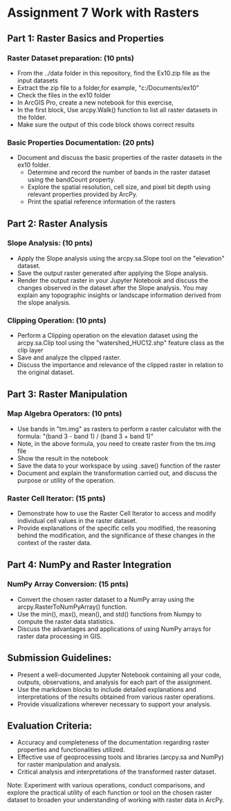 # Assignment 7 Work with Rasters

## Part 1: Raster Basics and Properties

### Raster Dataset preparation: (10 pnts)

- From the ../data folder in this repository, find the Ex10.zip file as the input datasets
- Extract the zip file to a folder,for example, "c:/Documents/ex10"
- Check the files in the ex10 folder
- In ArcGIS Pro, create a new notebook for this exercise,
- In the first block, Use arcpy.Walk() function to list all raster datasets in the folder.
- Make sure the output of this code block shows correct results


### Basic Properties Documentation: (20 pnts)

- Document and discuss the basic properties of the raster datasets in the ex10 folder.
  - Determine and record the number of bands in the raster dataset using the bandCount property.
  - Explore the spatial resolution, cell size, and pixel bit depth using relevant properties provided by ArcPy.
  - Print the spatial reference information of the rasters

## Part 2: Raster Analysis

### Slope Analysis: (10 pnts)

- Apply the Slope analysis using the arcpy.sa.Slope tool on the "elevation" dataset.
- Save the output raster generated after applying the Slope analysis.
- Render the output raster in your Jupyter Notebook and discuss the changes observed in the dataset after the Slope analysis. You may explain any topographic insights or landscape information derived from the slope analysis.

### Clipping Operation: (10 pnts)

- Perform a Clipping operation on the elevation dataset using the arcpy.sa.Clip tool using the "watershed_HUC12.shp" feature class as the clip layer
- Save and analyze the clipped raster. 
- Discuss the importance and relevance of the clipped raster in relation to the original dataset.

## Part 3: Raster Manipulation

### Map Algebra Operators: (10 pnts)

- Use bands in "tm.img" as rasters to perform a raster calculator with the formula: "(band 3 - band 1) / (band 3 + band 1)"
- Note, in the above formula, you need to create raster from the tm.img file
- Show the result in the notebook
- Save the data to your workspace by using .save() function of the raster
- Document and explain the transformation carried out, and discuss the purpose or utility of the operation.

### Raster Cell Iterator: (15 pnts)

- Demonstrate how to use the Raster Cell Iterator to access and modify individual cell values in the raster dataset.
- Provide explanations of the specific cells you modified, the reasoning behind the modification, and the significance of these changes in the context of the raster data.

## Part 4: NumPy and Raster Integration

### NumPy Array Conversion: (15 pnts)

- Convert the chosen raster dataset to a NumPy array using the arcpy.RasterToNumPyArray() function.
- Use the min(), max(), mean(), and std() functions from Numpy to compute the raster data statistics.
- Discuss the advantages and applications of using NumPy arrays for raster data processing in GIS.

## Submission Guidelines:

- Present a well-documented Jupyter Notebook containing all your code, outputs, observations, and analysis for each part of the assignment. 
- Use the markdown blocks to include detailed explanations and interpretations of the results obtained from various raster operations.
- Provide visualizations wherever necessary to support your analysis.

## Evaluation Criteria:

- Accuracy and completeness of the documentation regarding raster properties and functionalities utilized.
- Effective use of geoprocessing tools and libraries (arcpy.sa and NumPy) for raster manipulation and analysis.
- Critical analysis and interpretations of the transformed raster dataset.

Note: Experiment with various operations, conduct comparisons, and explore the practical utility of each function or tool on the chosen raster dataset to broaden your understanding of working with raster data in ArcPy.